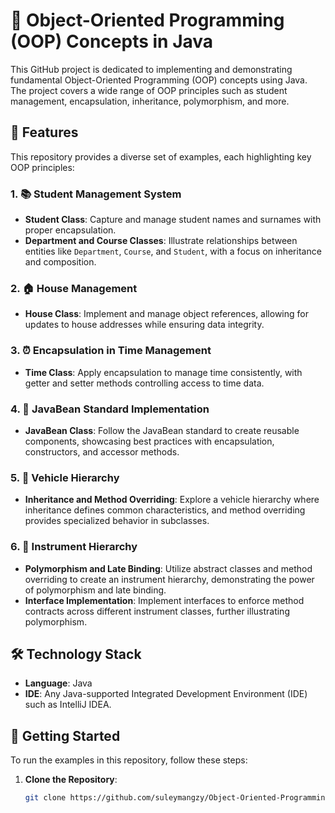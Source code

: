 # 🧩 Object-Oriented Programming (OOP) Concepts in Java

This GitHub project is dedicated to implementing and demonstrating fundamental Object-Oriented Programming (OOP) concepts using Java. The project covers a wide range of OOP principles such as student management, encapsulation, inheritance, polymorphism, and more.

## 🌟 Features

This repository provides a diverse set of examples, each highlighting key OOP principles:

### 1. **📚 Student Management System**
   - **Student Class**: Capture and manage student names and surnames with proper encapsulation.
   - **Department and Course Classes**: Illustrate relationships between entities like `Department`, `Course`, and `Student`, with a focus on inheritance and composition.

### 2. **🏠 House Management**
   - **House Class**: Implement and manage object references, allowing for updates to house addresses while ensuring data integrity.

### 3. **⏰ Encapsulation in Time Management**
   - **Time Class**: Apply encapsulation to manage time consistently, with getter and setter methods controlling access to time data.

### 4. **🔧 JavaBean Standard Implementation**
   - **JavaBean Class**: Follow the JavaBean standard to create reusable components, showcasing best practices with encapsulation, constructors, and accessor methods.

### 5. **🚗 Vehicle Hierarchy**
   - **Inheritance and Method Overriding**: Explore a vehicle hierarchy where inheritance defines common characteristics, and method overriding provides specialized behavior in subclasses.

### 6. **🎸 Instrument Hierarchy**
   - **Polymorphism and Late Binding**: Utilize abstract classes and method overriding to create an instrument hierarchy, demonstrating the power of polymorphism and late binding.
   - **Interface Implementation**: Implement interfaces to enforce method contracts across different instrument classes, further illustrating polymorphism.

## 🛠️ Technology Stack

- **Language**: Java
- **IDE**: Any Java-supported Integrated Development Environment (IDE) such as IntelliJ IDEA.

## 🚀 Getting Started

To run the examples in this repository, follow these steps:

1. **Clone the Repository**:
   ```bash
   git clone https://github.com/suleymangzy/Object-Oriented-Programming.git

